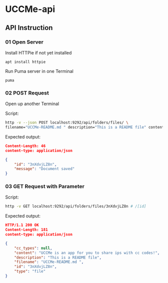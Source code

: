 # UCCMe-api 

## API Instruction 

### 01 Open Server 
Install HTTPie if not yet installed 
```
apt install httpie
```

Run Puma server in one Terminal 
```
puma
```

### 02 POST Request 
Open up another Terminal 

Script: 
```bash
http -v --json POST localhost:9292/api/folders/files/ \
filename="UCCMe-README.md " description="This is a README file" content="UCCMe is an app for you to share ips with cc codes!"
```

Expected output: 
```json
Content-Length: 46
content-type: application/json

{
    "id": "3nXdvjLZ8n",
    "message": "Document saved"
}
```

### 03 GET Request with Parameter
Script: 
```bash
http -v GET localhost:9292/api/folders/files/3nXdvjLZ8n # /[id]
```
Expected output: 
```json
HTTP/1.1 200 OK
Content-Length: 181
content-type: application/json

{
    "cc_types": null,
    "content": "UCCMe is an app for you to share ips with cc codes!",
    "description": "This is a README file",
    "filename": "UCCMe-README.md ",
    "id": "3nXdvjLZ8n",
    "type": "file"
}
